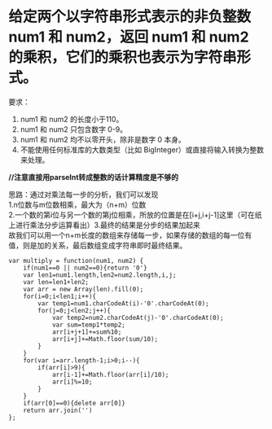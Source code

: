 # 给定两个以字符串形式表示的非负整数 num1 和 num2，返回 num1 和 num2 的乘积，它们的乘积也表示为字符串形式。

要求：  

1. num1 和 num2 的长度小于110。  
2. num1 和 num2 只包含数字 0-9。  
3. num1 和 num2 均不以零开头，除非是数字 0 本身。  
4. 不能使用任何标准库的大数类型（比如 BigInteger）或直接将输入转换为整数来处理。 

**//注意直接用parseInt转成整数的话计算精度是不够的**

思路：通过对乘法每一步的分析，我们可以发现   
​	1.n位数与m位数相乘，最大为（n+m）位数  
​    	2.一个数的第i位与另一个数的第j位相乘，所放的位置是在[i+j,i+j-1]这里（可在纸上进行乘法分步运算看出） 
​	3.最终的结果是分步的结果加起来  
​    故我们可以用一个n+m长度的数组来存储每一步，如果存储的数组的每一位有值，则是加的关系，最后数组变成字符串即时最终结果。

```
var multiply = function(num1, num2) {
	if(num1==0 || num2==0){return '0'}
	var len1=num1.length,len2=num2.length,i,j;
	var len=len1+len2;
	var arr = new Array(len).fill(0);
	for(i=0;i<len1;i++){
		var temp1=num1.charCodeAt(i)-'0'.charCodeAt(0);
		for(j=0;j<len2;j++){
			var temp2=num2.charCodeAt(j)-'0'.charCodeAt(0);
			var sum=temp1*temp2;
			arr[i+j+1]+=sum%10;
			arr[i+j]+=Math.floor(sum/10);
		}
	}
	for(var i=arr.length-1;i>0;i--){
		if(arr[i]>9){
			arr[i-1]+=Math.floor(arr[i]/10);
			arr[i]%=10;
		}
	}
	if(arr[0]==0){delete arr[0]}
	return arr.join('')
};
```

